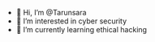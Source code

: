 - 👋 Hi, I’m @Tarunsara
- 👀 I’m interested in cyber security
- 🌱 I’m currently learning ethical hacking

<!---
Tarunsara/Tarunsara is a ✨ special ✨ repository because its `README.md` (this file) appears on your GitHub profile.
You can click the Preview link to take a look at your changes.
--->
